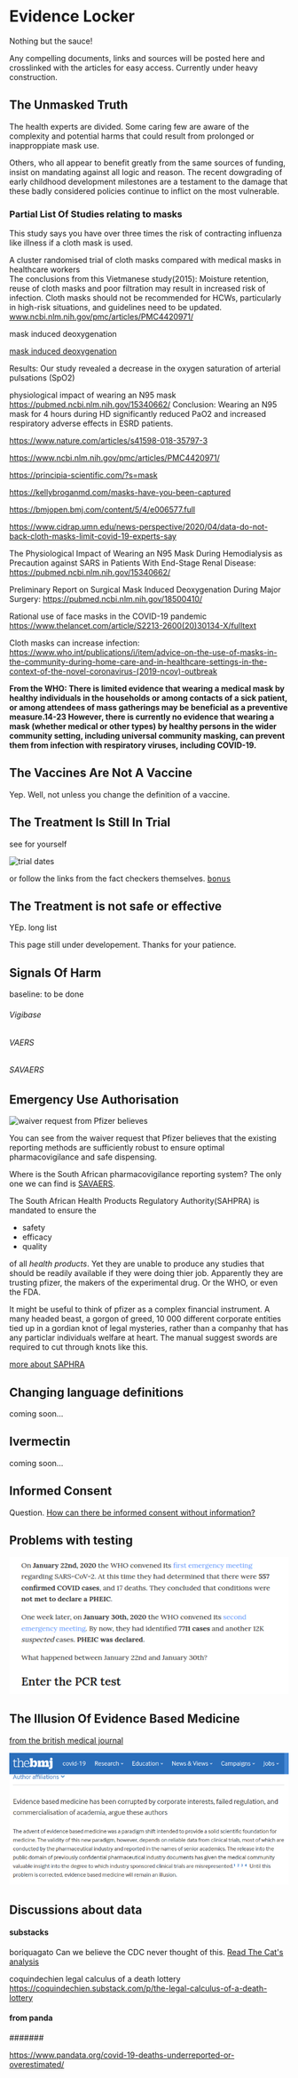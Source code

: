 <div class="jumbotron jumbotron-fluid">
  <div class="container">
    <h1 class="display-4">Evidence Locker</h1>
    <p class="lead">Nothing but the sauce! </p>
    <p> Any compelling documents, links and sources will be posted here and crosslinked with the articles for easy access. Currently under heavy construction.</p>
  </div>
</div>

## The Unmasked Truth

The health experts are divided. Some caring few are aware of the complexity and potential harms that could result from prolonged or inapproppiate mask use.

Others, who all appear to benefit greatly from the same sources of funding,   insist on mandating against all logic and reason. The recent dowgrading of early childhood development milestones are a testament to the damage that these badly considered policies continue to inflict on the most vulnerable.

### Partial List Of Studies relating to masks

This study says you have over three times the risk of contracting influenza like illness if a cloth mask is used.

<div class="card">
  <div class="card-header">A cluster randomised trial of cloth masks compared with medical masks in healthcare workers</div>
  <div class="card-body">The conclusions from this Vietmanese study(2015): 
 Moisture retention, reuse of cloth masks and poor filtration may result in increased risk of infection. Cloth masks should not be recommended for HCWs, particularly in high-risk situations, and guidelines need to be updated.</div>
  <div class="card-footer">
  <a href="https://www.ncbi.nlm.nih.gov/pmc/articles/PMC4420971/" class="btn btn-info" role="button">www.ncbi.nlm.nih.gov/pmc/articles/PMC4420971/</a></div>
</div>


mask induced deoxygenation

<a href="https://pubmed.ncbi.nlm.nih.gov/18500410/" class="btn btn-info" role="button">mask induced deoxygenation</a>

Results: Our study revealed a decrease in the oxygen saturation of arterial pulsations (SpO2) 


physiological impact of wearing an N95 mask
https://pubmed.ncbi.nlm.nih.gov/15340662/
Conclusion: Wearing an N95 mask for 4 hours during HD significantly reduced PaO2 and increased respiratory adverse effects in ESRD patients. 

https://www.nature.com/articles/s41598-018-35797-3

https://www.ncbi.nlm.nih.gov/pmc/articles/PMC4420971/

https://principia-scientific.com/?s=mask


https://kellybroganmd.com/masks-have-you-been-captured


https://bmjopen.bmj.com/content/5/4/e006577.full

https://www.cidrap.umn.edu/news-perspective/2020/04/data-do-not-back-cloth-masks-limit-covid-19-experts-say
 
The Physiological Impact of Wearing an N95 Mask During Hemodialysis as Precaution against SARS in Patients With End-Stage Renal Disease:
https://pubmed.ncbi.nlm.nih.gov/15340662/
 
Preliminary Report on Surgical Mask Induced Deoxygenation During Major Surgery:
https://pubmed.ncbi.nlm.nih.gov/18500410/
 
Rational use of face masks in the COVID-19 pandemic
https://www.thelancet.com/article/S2213-2600(20)30134-X/fulltext
 
Cloth masks can increase infection:
https://www.who.int/publications/i/item/advice-on-the-use-of-masks-in-the-community-during-home-care-and-in-healthcare-settings-in-the-context-of-the-novel-coronavirus-(2019-ncov)-outbreak

**From the WHO: There is limited evidence that wearing a medical mask by healthy individuals in the households or among contacts of a sick patient, or among attendees of mass gatherings may be beneficial as a preventive measure.14-23 However, there is currently no evidence that wearing a mask (whether medical or other types) by healthy persons in the wider community setting, including universal community masking, can prevent them from infection with respiratory viruses, including COVID-19.**


 

## The Vaccines Are Not A Vaccine

Yep. Well, not unless you change the definition of a vaccine.

## The Treatment Is Still In Trial

see for yourself

![trial dates](/blacklist/img/trialdate.png)

or follow the links from the fact checkers themselves.
<kbd> [bonus](/blacklist/media/#extra-bonus)</kbd>


## The Treatment is not safe or effective

YEp.
long list

This page still under developement. 
Thanks for your patience. 

## Signals Of Harm

baseline: to be done

###### Vigibase



###### VAERS

###### SAVAERS

## Emergency Use Authorisation

<img src="/img/trustvaers.jpg" class="img-fluid float-right" alt="waiver request from Pfizer believes" width="50%">

You can see from the waiver request that Pfizer believes that the existing reporting methods are sufficiently robust to ensure optimal pharmacovigilance and safe dispensing.

Where is the South African pharmacovigilance reporting system? The only one we can find is [SAVAERS](https://savaers.co.za/). 

The South African Health Products Regulatory Authority(SAHPRA) is mandated to ensure the

- safety
- efficacy
- quality

of all *health products*. Yet they are unable to produce any studies that should be readily available if they were doing thier job. Apparently they are  trusting pfizer, the makers of the experimental drug. Or the WHO, or even the FDA. 

It might be useful to think of pfizer as a complex financial instrument. A many headed beast, a gorgon of greed, 10 000 different corporate entities tied up in a gordian knot of legal mysteries, rather than a companhy that has any particlar individuals welfare at heart. The manual suggest swords are required to cut through knots like this.



[more about SAPHRA](blacklist/#sahpra) 




## Changing language definitions

coming soon...

## Ivermectin

coming soon...

## Informed Consent

Question. [How can there be informed consent without information?](/blacklist/saphra/#informed-consent)

## Problems with testing

[![enter the pcr](img/enterpcr.png)](https://remnantmd.substack.com/p/how-the-who-captured-your-constitution?s=r)

## The Illusion Of Evidence Based Medicine

[from the british medical journal](https://www.bmj.com/content/376/bmj.o702)

![from the bmj](img/bmj.png)

## Discussions about data

#### substacks

boriquagato
Can we believe the CDC never thought of this. [Read The Cat's analysis](https://boriquagato.substack.com/p/cdc-reports-of-historical-covid-deaths)

coquindechien
legal calculus of a death lottery
https://coquindechien.substack.com/p/the-legal-calculus-of-a-death-lottery

#### from panda

#######

https://www.pandata.org/covid-19-deaths-underreported-or-overestimated/



 




